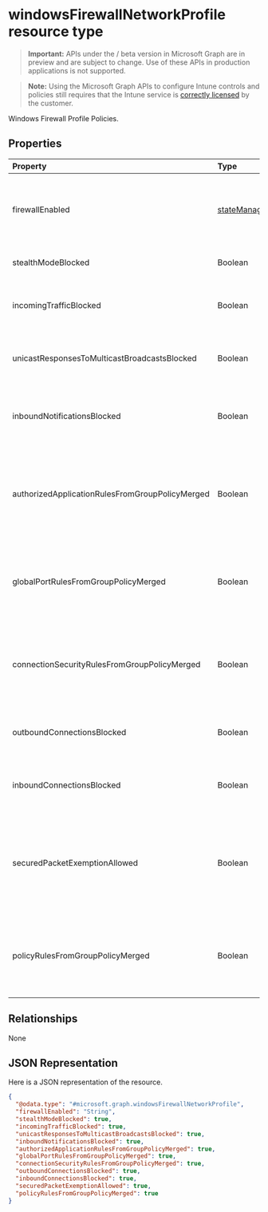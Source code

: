 ﻿# windowsFirewallNetworkProfile resource type

> **Important:** APIs under the / beta version in Microsoft Graph are in preview and are subject to change. Use of these APIs in production applications is not supported.

> **Note:** Using the Microsoft Graph APIs to configure Intune controls and policies still requires that the Intune service is [correctly licensed](https://go.microsoft.com/fwlink/?linkid=839381) by the customer.

Windows Firewall Profile Policies.
## Properties
|Property|Type|Description|
|:---|:---|:---|
|firewallEnabled|[stateManagementSetting](../resources/intune_deviceconfig_statemanagementsetting.md)|Turn on the firewall and advanced security enforcement. Possible values are: `notConfigured`, `blocked`, `allowed`.|
|stealthModeBlocked|Boolean|Prevent the server from operating in stealth mode|
|incomingTrafficBlocked|Boolean|Configures the firewall to block all incoming traffic regardless of other policy settings|
|unicastResponsesToMulticastBroadcastsBlocked|Boolean|Configures the firewall to block unicast responses to multicast broadcast traffic|
|inboundNotificationsBlocked|Boolean|Prevents the firewall from displaying notifications when an application is blocked from listening on a port|
|authorizedApplicationRulesFromGroupPolicyMerged|Boolean|Configures the firewall to merge authorized application rules from group policy with those from local store instead of ignoring the local store rules|
|globalPortRulesFromGroupPolicyMerged|Boolean|Configures the firewall to merge global port rules from group policy with those from local store instead of ignoring the local store rules|
|connectionSecurityRulesFromGroupPolicyMerged|Boolean|Configures the firewall to merge connection security rules from group policy with those from local store instead of ignoring the local store rules|
|outboundConnectionsBlocked|Boolean|Configures the firewall to block all outgoing connections by default|
|inboundConnectionsBlocked|Boolean|Configures the firewall to block all incoming connections by default|
|securedPacketExemptionAllowed|Boolean|Configures the firewall to allow the host computer to respond to unsolicited network traffic of that traffic is secured by IPSec even when stealthModeBlocked is set to true|
|policyRulesFromGroupPolicyMerged|Boolean|Configures the firewall to merge Firewall Rule policies from group policy with those from local store instead of ignoring the local store rules|

## Relationships
None
## JSON Representation
Here is a JSON representation of the resource.
<!-- {
  "blockType": "resource",
  "keyProperty": "id",
  "@odata.type": "microsoft.graph.windowsFirewallNetworkProfile"
}
-->
``` json
{
  "@odata.type": "#microsoft.graph.windowsFirewallNetworkProfile",
  "firewallEnabled": "String",
  "stealthModeBlocked": true,
  "incomingTrafficBlocked": true,
  "unicastResponsesToMulticastBroadcastsBlocked": true,
  "inboundNotificationsBlocked": true,
  "authorizedApplicationRulesFromGroupPolicyMerged": true,
  "globalPortRulesFromGroupPolicyMerged": true,
  "connectionSecurityRulesFromGroupPolicyMerged": true,
  "outboundConnectionsBlocked": true,
  "inboundConnectionsBlocked": true,
  "securedPacketExemptionAllowed": true,
  "policyRulesFromGroupPolicyMerged": true
}
```






